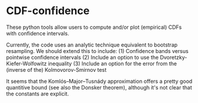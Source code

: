 CDF-confidence
==============

These python tools allow users to compute and/or plot (empirical) CDFs with confidence intervals.

Currently, the code uses an analytic technique equivalent to bootstrap resampling.  We should extend this
to include:
  (1) Confidence bands versus pointwise confidence intervals
  (2) Include an option to use the Dvoretzky-Kiefer-Wolfowitz inequality
  (3) Include an option for the error from the (inverse of the) Kolmovorov-Smirnov test

It seems that the Komlós–Major–Tusnády approximation offers a pretty good quantitive
bound (see also the Donsker theorem), although it's not clear that the constants are explicit.

